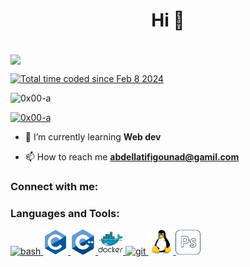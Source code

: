 <h1 align="center">Hi 👋</h1>

<br>
<img width="80%" align="center" src="https://github-readme-stats.vercel.app/api/wakatime?username=0x00a&layout=compact&theme=dark">
<br>

<a width="80%" href="https://wakatime.com/@018d8ae7-4e6a-4f42-9aa7-97a9b83031b2"><img src="https://wakatime.com/badge/user/018d8ae7-4e6a-4f42-9aa7-97a9b83031b2.svg" alt="Total time coded since Feb 8 2024" /></a>

<p align="left"> <img src="https://komarev.com/ghpvc/?username=0x00-a&label=Profile%20views&color=0e75b6&style=flat" alt="0x00-a" /> </p>

<p align="left"> <a href="https://github.com/ryo-ma/github-profile-trophy"><img src="https://github-profile-trophy.vercel.app/?username=0x00-a" alt="0x00-a" /></a> </p>

- 🌱 I’m currently learning **Web dev**

- 📫 How to reach me **abdellatifigounad@gamil.com**

<h3 align="left">Connect with me:</h3>
<p align="left">
</p>

<h3 align="left">Languages and Tools:</h3>
<a href="https://www.gnu.org/software/bash/" target="_blank" rel="noreferrer"> <img src="https://www.vectorlogo.zone/logos/gnu_bash/gnu_bash-icon.svg" alt="bash" width="40" height="40"/> </a> <a href="https://www.cprogramming.com/" target="_blank" rel="noreferrer"> <img src="https://raw.githubusercontent.com/devicons/devicon/master/icons/c/c-original.svg" alt="c" width="40" height="40"/> </a> <a href="https://www.w3schools.com/cpp/" target="_blank" rel="noreferrer"> <img src="https://raw.githubusercontent.com/devicons/devicon/master/icons/cplusplus/cplusplus-original.svg" alt="cplusplus" width="40" height="40"/> </a> <a href="https://www.docker.com/" target="_blank" rel="noreferrer"> <img src="https://raw.githubusercontent.com/devicons/devicon/master/icons/docker/docker-original-wordmark.svg" alt="docker" width="40" height="40"/> </a> <a href="https://git-scm.com/" target="_blank" rel="noreferrer"> <img src="https://www.vectorlogo.zone/logos/git-scm/git-scm-icon.svg" alt="git" width="40" height="40"/> </a> <a href="https://www.linux.org/" target="_blank" rel="noreferrer"> <img src="https://raw.githubusercontent.com/devicons/devicon/master/icons/linux/linux-original.svg" alt="linux" width="40" height="40"/> </a> <a href="https://www.photoshop.com/en" target="_blank" rel="noreferrer"> <img src="https://raw.githubusercontent.com/devicons/devicon/master/icons/photoshop/photoshop-line.svg" alt="photoshop" width="40" height="40"/> </a> </p>

